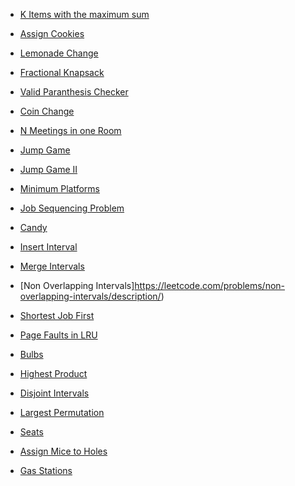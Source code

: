 - [K Items with the maximum sum](https://leetcode.com/problems/k-items-with-the-maximum-sum/description/)

- [Assign Cookies](leetcode.com/problems/assign-cookies/description)
- [Lemonade Change](https://leetcode.com/problems/lemonade-change/description/)
- [Fractional Knapsack](https://www.geeksforgeeks.org/problems/fractional-knapsack-1587115620/1)
- [Valid Paranthesis Checker](https://leetcode.com/problems/valid-parenthesis-string/description/)
- [Coin Change](https://www.geeksforgeeks.org/find-minimum-number-of-coins-that-make-a-change/)

- [N Meetings in one Room](https://www.geeksforgeeks.org/problems/n-meetings-in-one-room-1587115620/1)
- [Jump Game](https://leetcode.com/problems/jump-game/description/)
- [Jump Game II](https://leetcode.com/problems/jump-game-ii/description/)
- [Minimum Platforms](https://www.geeksforgeeks.org/problems/minimum-platforms-1587115620/1)
- [Job Sequencing Problem](https://www.geeksforgeeks.org/problems/job-sequencing-problem-1587115620/1)
- [Candy](https://leetcode.com/problems/candy/description/)
- [Insert Interval](https://leetcode.com/problems/insert-interval/description/)
- [Merge Intervals](https://leetcode.com/problems/merge-intervals/description/)
- [Non Overlapping Intervals]https://leetcode.com/problems/non-overlapping-intervals/description/)
- [Shortest Job First](https://www.geeksforgeeks.org/problems/shortest-job-first/1)
- [Page Faults in LRU](https://www.geeksforgeeks.org/problems/page-faults-in-lru5603/1)

- [Bulbs]()
- [Highest Product]()
- [Disjoint Intervals]()
- [Largest Permutation]()
- [Seats](https://www.geeksforgeeks.org/minimum-jumps-required-to-make-a-group-of-persons-sit-together/)
- [Assign Mice to Holes](https://www.geeksforgeeks.org/problems/assign-mice-holes3053/0)
- [Gas Stations](https://leetcode.com/problems/gas-station/description/)
